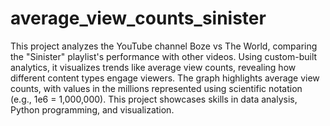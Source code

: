 # average_view_counts_sinister
This project analyzes the YouTube channel Boze vs The World, comparing the "Sinister" playlist's performance with other videos. Using custom-built analytics, it visualizes trends like average view counts, revealing how different content types engage viewers. The graph highlights average view counts, with values in the millions represented using scientific notation (e.g., 1e6 = 1,000,000). This project showcases skills in data analysis, Python programming, and visualization.
